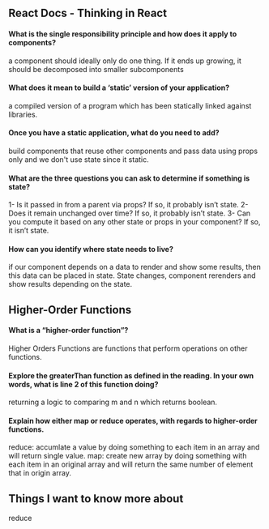 
## React Docs - Thinking in React

#### What is the single responsibility principle and how does it apply to components?
a component should ideally only do one thing. If it ends up growing, it should be decomposed into smaller subcomponents

#### What does it mean to build a ‘static’ version of your application?
a compiled version of a program which has been statically linked against libraries.

#### Once you have a static application, what do you need to add?
build components that reuse other components and pass data using props only and we don't use state since it static.

#### What are the three questions you can ask to determine if something is state?
1- Is it passed in from a parent via props? If so, it probably isn’t state.
2- Does it remain unchanged over time? If so, it probably isn’t state.
3- Can you compute it based on any other state or props in your component? If so, it isn’t state.

#### How can you identify where state needs to live?
if our component depends on a data to render and show some results, then this data can be placed in state.
State changes, component rerenders and show results depending on the state.

## Higher-Order Functions

#### What is a “higher-order function”?
Higher Orders Functions are functions that perform operations on other functions.

#### Explore the greaterThan function as defined in the reading. In your own words, what is line 2 of this function doing?
returning a logic to comparing m and n which returns boolean.

#### Explain how either map or reduce operates, with regards to higher-order functions.
reduce: accumlate a value by doing something to each item in an array and will return single value.
map: create new array by doing something with each item in an original array and will return the same number of element that in origin array.

## Things I want to know more about 
reduce

